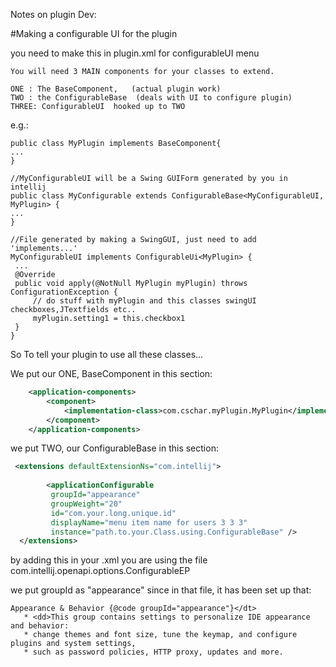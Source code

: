 


Notes on plugin Dev:


#Making a configurable UI for the plugin

you need to make this in plugin.xml for configurableUI menu
```
You will need 3 MAIN components for your classes to extend.

ONE : The BaseComponent,   (actual plugin work)
TWO : the ConfigurableBase  (deals with UI to configure plugin)
THREE: ConfigurableUI  hooked up to TWO
```


e.g.:

    public class MyPlugin implements BaseComponent{
    ...
    }
    
    //MyConfigurableUI will be a Swing GUIForm generated by you in intellij
    public class MyConfigurable extends ConfigurableBase<MyConfigurableUI, MyPlugin> {
    ...
    }
    
    //File generated by making a SwingGUI, just need to add 'implements...'
    MyConfigurableUI implements ConfigurableUi<MyPlugin> {
     ... 
     @Override
     public void apply(@NotNull MyPlugin myPlugin) throws ConfigurationException {
         // do stuff with myPlugin and this classes swingUI checkboxes,JTextfields etc..
         myPlugin.setting1 = this.checkbox1
     }
    }

So To tell your plugin to use all these classes...

We put our ONE, BaseComponent in this section:
```xml
    <application-components>
        <component>
            <implementation-class>com.cschar.myPlugin.MyPlugin</implementation-class>
        </component>
    </application-components>
```

we put TWO, our ConfigurableBase in this section:

```xml
 <extensions defaultExtensionNs="com.intellij">
 
        <applicationConfigurable
         groupId="appearance"
         groupWeight="20"
         id="com.your.long.unique.id"
         displayName="menu item name for users 3 3 3"
         instance="path.to.your.Class.using.ConfigurableBase" />
  </extensions>
```

by adding this in your .xml you are using the file com.intellij.openapi.options.ConfigurableEP

we put groupId as "appearance" since in that file, it has been set up that:
```
Appearance & Behavior {@code groupId="appearance"}</dt>
   * <dd>This group contains settings to personalize IDE appearance and behavior:
   * change themes and font size, tune the keymap, and configure plugins and system settings,
   * such as password policies, HTTP proxy, updates and more.
```